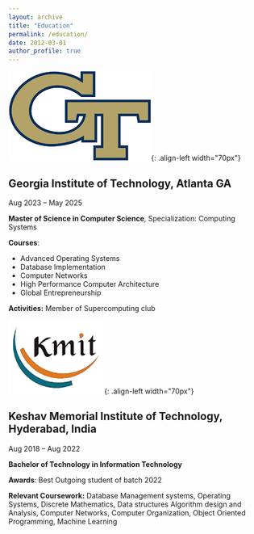 ```yaml
---
layout: archive
title: "Education"
permalink: /education/
date: 2012-03-01
author_profile: true
---
```

  
![GT logo](/images/gtlogo.png){: .align-left width="70px"}
## Georgia Institute of Technology, Atlanta GA
Aug 2023 – May 2025 

**Master of Science in Computer Science**, Specialization: Computing Systems

**Courses**: 
* Advanced Operating Systems
* Database Implementation
* Computer Networks
* High Performance Computer Architecture
* Global Entrepreneurship

**Activities:** Member of Supercomputing club

![KMIT logo](/images/kmitlogo.png){: .align-left width="70px"}
## Keshav Memorial Institute of Technology, Hyderabad, India 
Aug 2018 – Aug 2022 

**Bachelor of Technology in Information Technology**

**Awards**: Best Outgoing student of batch 2022

**Relevant Coursework:** Database Management systems, Operating Systems, Discrete Mathematics, Data structures Algorithm
design and Analysis, Computer Networks, Computer Organization, Object Oriented Programming, Machine Learning